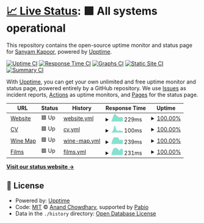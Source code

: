 # [📈 Live Status](https://status.sanyamkapoor.com): <!--live status--> **🟩 All systems operational**

This repository contains the open-source uptime monitor and status page for [Sanyam Kapoor](https://sanyamkapoor.com), powered by [Upptime](https://github.com/upptime/upptime).

[![Uptime CI](https://github.com/activatedgeek/status/workflows/Uptime%20CI/badge.svg)](https://github.com/activatedgeek/status/actions?query=workflow%3A%22Uptime+CI%22)
[![Response Time CI](https://github.com/activatedgeek/status/workflows/Response%20Time%20CI/badge.svg)](https://github.com/activatedgeek/status/actions?query=workflow%3A%22Response+Time+CI%22)
[![Graphs CI](https://github.com/activatedgeek/status/workflows/Graphs%20CI/badge.svg)](https://github.com/activatedgeek/status/actions?query=workflow%3A%22Graphs+CI%22)
[![Static Site CI](https://github.com/activatedgeek/status/workflows/Static%20Site%20CI/badge.svg)](https://github.com/activatedgeek/status/actions?query=workflow%3A%22Static+Site+CI%22)
[![Summary CI](https://github.com/activatedgeek/status/workflows/Summary%20CI/badge.svg)](https://github.com/activatedgeek/status/actions?query=workflow%3A%22Summary+CI%22)

With [Upptime](https://upptime.js.org), you can get your own unlimited and free uptime monitor and status page, powered entirely by a GitHub repository. We use [Issues](https://github.com/activatedgeek/status/issues) as incident reports, [Actions](https://github.com/activatedgeek/status/actions) as uptime monitors, and [Pages](https://status.sanyamkapoor.com) for the status page.

<!--start: status pages-->
<!-- This summary is generated by Upptime (https://github.com/upptime/upptime) -->
<!-- Do not edit this manually, your changes will be overwritten -->
<!-- prettier-ignore -->
| URL | Status | History | Response Time | Uptime |
| --- | ------ | ------- | ------------- | ------ |
| <img alt="" src="https://icons.duckduckgo.com/ip3/sanyamkapoor.com.ico" height="13"> [Website](https://sanyamkapoor.com) | 🟩 Up | [website.yml](https://github.com/activatedgeek/galileo/commits/HEAD/history/website.yml) | <details><summary><img alt="Response time graph" src="./graphs/website/response-time-week.png" height="20"> 229ms</summary><br><a href="https://status.sanyamkapoor.com/history/website"><img alt="Response time 192" src="https://img.shields.io/endpoint?url=https%3A%2F%2Fraw.githubusercontent.com%2Factivatedgeek%2Fgalileo%2FHEAD%2Fapi%2Fwebsite%2Fresponse-time.json"></a><br><a href="https://status.sanyamkapoor.com/history/website"><img alt="24-hour response time 181" src="https://img.shields.io/endpoint?url=https%3A%2F%2Fraw.githubusercontent.com%2Factivatedgeek%2Fgalileo%2FHEAD%2Fapi%2Fwebsite%2Fresponse-time-day.json"></a><br><a href="https://status.sanyamkapoor.com/history/website"><img alt="7-day response time 229" src="https://img.shields.io/endpoint?url=https%3A%2F%2Fraw.githubusercontent.com%2Factivatedgeek%2Fgalileo%2FHEAD%2Fapi%2Fwebsite%2Fresponse-time-week.json"></a><br><a href="https://status.sanyamkapoor.com/history/website"><img alt="30-day response time 240" src="https://img.shields.io/endpoint?url=https%3A%2F%2Fraw.githubusercontent.com%2Factivatedgeek%2Fgalileo%2FHEAD%2Fapi%2Fwebsite%2Fresponse-time-month.json"></a><br><a href="https://status.sanyamkapoor.com/history/website"><img alt="1-year response time 192" src="https://img.shields.io/endpoint?url=https%3A%2F%2Fraw.githubusercontent.com%2Factivatedgeek%2Fgalileo%2FHEAD%2Fapi%2Fwebsite%2Fresponse-time-year.json"></a></details> | <details><summary><a href="https://status.sanyamkapoor.com/history/website">100.00%</a></summary><a href="https://status.sanyamkapoor.com/history/website"><img alt="All-time uptime 100.00%" src="https://img.shields.io/endpoint?url=https%3A%2F%2Fraw.githubusercontent.com%2Factivatedgeek%2Fgalileo%2FHEAD%2Fapi%2Fwebsite%2Fuptime.json"></a><br><a href="https://status.sanyamkapoor.com/history/website"><img alt="24-hour uptime 100.00%" src="https://img.shields.io/endpoint?url=https%3A%2F%2Fraw.githubusercontent.com%2Factivatedgeek%2Fgalileo%2FHEAD%2Fapi%2Fwebsite%2Fuptime-day.json"></a><br><a href="https://status.sanyamkapoor.com/history/website"><img alt="7-day uptime 100.00%" src="https://img.shields.io/endpoint?url=https%3A%2F%2Fraw.githubusercontent.com%2Factivatedgeek%2Fgalileo%2FHEAD%2Fapi%2Fwebsite%2Fuptime-week.json"></a><br><a href="https://status.sanyamkapoor.com/history/website"><img alt="30-day uptime 100.00%" src="https://img.shields.io/endpoint?url=https%3A%2F%2Fraw.githubusercontent.com%2Factivatedgeek%2Fgalileo%2FHEAD%2Fapi%2Fwebsite%2Fuptime-month.json"></a><br><a href="https://status.sanyamkapoor.com/history/website"><img alt="1-year uptime 100.00%" src="https://img.shields.io/endpoint?url=https%3A%2F%2Fraw.githubusercontent.com%2Factivatedgeek%2Fgalileo%2FHEAD%2Fapi%2Fwebsite%2Fuptime-year.json"></a></details>
| <img alt="" src="https://icons.duckduckgo.com/ip3/sanyamkapoor.com.ico" height="13"> [CV](https://sanyamkapoor.com/cv) | 🟩 Up | [cv.yml](https://github.com/activatedgeek/galileo/commits/HEAD/history/cv.yml) | <details><summary><img alt="Response time graph" src="./graphs/cv/response-time-week.png" height="20"> 100ms</summary><br><a href="https://status.sanyamkapoor.com/history/cv"><img alt="Response time 78" src="https://img.shields.io/endpoint?url=https%3A%2F%2Fraw.githubusercontent.com%2Factivatedgeek%2Fgalileo%2FHEAD%2Fapi%2Fcv%2Fresponse-time.json"></a><br><a href="https://status.sanyamkapoor.com/history/cv"><img alt="24-hour response time 51" src="https://img.shields.io/endpoint?url=https%3A%2F%2Fraw.githubusercontent.com%2Factivatedgeek%2Fgalileo%2FHEAD%2Fapi%2Fcv%2Fresponse-time-day.json"></a><br><a href="https://status.sanyamkapoor.com/history/cv"><img alt="7-day response time 100" src="https://img.shields.io/endpoint?url=https%3A%2F%2Fraw.githubusercontent.com%2Factivatedgeek%2Fgalileo%2FHEAD%2Fapi%2Fcv%2Fresponse-time-week.json"></a><br><a href="https://status.sanyamkapoor.com/history/cv"><img alt="30-day response time 105" src="https://img.shields.io/endpoint?url=https%3A%2F%2Fraw.githubusercontent.com%2Factivatedgeek%2Fgalileo%2FHEAD%2Fapi%2Fcv%2Fresponse-time-month.json"></a><br><a href="https://status.sanyamkapoor.com/history/cv"><img alt="1-year response time 78" src="https://img.shields.io/endpoint?url=https%3A%2F%2Fraw.githubusercontent.com%2Factivatedgeek%2Fgalileo%2FHEAD%2Fapi%2Fcv%2Fresponse-time-year.json"></a></details> | <details><summary><a href="https://status.sanyamkapoor.com/history/cv">100.00%</a></summary><a href="https://status.sanyamkapoor.com/history/cv"><img alt="All-time uptime 100.00%" src="https://img.shields.io/endpoint?url=https%3A%2F%2Fraw.githubusercontent.com%2Factivatedgeek%2Fgalileo%2FHEAD%2Fapi%2Fcv%2Fuptime.json"></a><br><a href="https://status.sanyamkapoor.com/history/cv"><img alt="24-hour uptime 100.00%" src="https://img.shields.io/endpoint?url=https%3A%2F%2Fraw.githubusercontent.com%2Factivatedgeek%2Fgalileo%2FHEAD%2Fapi%2Fcv%2Fuptime-day.json"></a><br><a href="https://status.sanyamkapoor.com/history/cv"><img alt="7-day uptime 100.00%" src="https://img.shields.io/endpoint?url=https%3A%2F%2Fraw.githubusercontent.com%2Factivatedgeek%2Fgalileo%2FHEAD%2Fapi%2Fcv%2Fuptime-week.json"></a><br><a href="https://status.sanyamkapoor.com/history/cv"><img alt="30-day uptime 100.00%" src="https://img.shields.io/endpoint?url=https%3A%2F%2Fraw.githubusercontent.com%2Factivatedgeek%2Fgalileo%2FHEAD%2Fapi%2Fcv%2Fuptime-month.json"></a><br><a href="https://status.sanyamkapoor.com/history/cv"><img alt="1-year uptime 100.00%" src="https://img.shields.io/endpoint?url=https%3A%2F%2Fraw.githubusercontent.com%2Factivatedgeek%2Fgalileo%2FHEAD%2Fapi%2Fcv%2Fuptime-year.json"></a></details>
| <img alt="" src="https://icons.duckduckgo.com/ip3/maps.sanyamkapoor.com.ico" height="13"> [Wine Map](https://maps.sanyamkapoor.com/wine) | 🟩 Up | [wine-map.yml](https://github.com/activatedgeek/galileo/commits/HEAD/history/wine-map.yml) | <details><summary><img alt="Response time graph" src="./graphs/wine-map/response-time-week.png" height="20"> 239ms</summary><br><a href="https://status.sanyamkapoor.com/history/wine-map"><img alt="Response time 210" src="https://img.shields.io/endpoint?url=https%3A%2F%2Fraw.githubusercontent.com%2Factivatedgeek%2Fgalileo%2FHEAD%2Fapi%2Fwine-map%2Fresponse-time.json"></a><br><a href="https://status.sanyamkapoor.com/history/wine-map"><img alt="24-hour response time 180" src="https://img.shields.io/endpoint?url=https%3A%2F%2Fraw.githubusercontent.com%2Factivatedgeek%2Fgalileo%2FHEAD%2Fapi%2Fwine-map%2Fresponse-time-day.json"></a><br><a href="https://status.sanyamkapoor.com/history/wine-map"><img alt="7-day response time 239" src="https://img.shields.io/endpoint?url=https%3A%2F%2Fraw.githubusercontent.com%2Factivatedgeek%2Fgalileo%2FHEAD%2Fapi%2Fwine-map%2Fresponse-time-week.json"></a><br><a href="https://status.sanyamkapoor.com/history/wine-map"><img alt="30-day response time 266" src="https://img.shields.io/endpoint?url=https%3A%2F%2Fraw.githubusercontent.com%2Factivatedgeek%2Fgalileo%2FHEAD%2Fapi%2Fwine-map%2Fresponse-time-month.json"></a><br><a href="https://status.sanyamkapoor.com/history/wine-map"><img alt="1-year response time 210" src="https://img.shields.io/endpoint?url=https%3A%2F%2Fraw.githubusercontent.com%2Factivatedgeek%2Fgalileo%2FHEAD%2Fapi%2Fwine-map%2Fresponse-time-year.json"></a></details> | <details><summary><a href="https://status.sanyamkapoor.com/history/wine-map">100.00%</a></summary><a href="https://status.sanyamkapoor.com/history/wine-map"><img alt="All-time uptime 100.00%" src="https://img.shields.io/endpoint?url=https%3A%2F%2Fraw.githubusercontent.com%2Factivatedgeek%2Fgalileo%2FHEAD%2Fapi%2Fwine-map%2Fuptime.json"></a><br><a href="https://status.sanyamkapoor.com/history/wine-map"><img alt="24-hour uptime 100.00%" src="https://img.shields.io/endpoint?url=https%3A%2F%2Fraw.githubusercontent.com%2Factivatedgeek%2Fgalileo%2FHEAD%2Fapi%2Fwine-map%2Fuptime-day.json"></a><br><a href="https://status.sanyamkapoor.com/history/wine-map"><img alt="7-day uptime 100.00%" src="https://img.shields.io/endpoint?url=https%3A%2F%2Fraw.githubusercontent.com%2Factivatedgeek%2Fgalileo%2FHEAD%2Fapi%2Fwine-map%2Fuptime-week.json"></a><br><a href="https://status.sanyamkapoor.com/history/wine-map"><img alt="30-day uptime 100.00%" src="https://img.shields.io/endpoint?url=https%3A%2F%2Fraw.githubusercontent.com%2Factivatedgeek%2Fgalileo%2FHEAD%2Fapi%2Fwine-map%2Fuptime-month.json"></a><br><a href="https://status.sanyamkapoor.com/history/wine-map"><img alt="1-year uptime 100.00%" src="https://img.shields.io/endpoint?url=https%3A%2F%2Fraw.githubusercontent.com%2Factivatedgeek%2Fgalileo%2FHEAD%2Fapi%2Fwine-map%2Fuptime-year.json"></a></details>
| <img alt="" src="https://icons.duckduckgo.com/ip3/dash.sanyamkapoor.com.ico" height="13"> [Films](https://dash.sanyamkapoor.com/films) | 🟩 Up | [films.yml](https://github.com/activatedgeek/galileo/commits/HEAD/history/films.yml) | <details><summary><img alt="Response time graph" src="./graphs/films/response-time-week.png" height="20"> 231ms</summary><br><a href="https://status.sanyamkapoor.com/history/films"><img alt="Response time 235" src="https://img.shields.io/endpoint?url=https%3A%2F%2Fraw.githubusercontent.com%2Factivatedgeek%2Fgalileo%2FHEAD%2Fapi%2Ffilms%2Fresponse-time.json"></a><br><a href="https://status.sanyamkapoor.com/history/films"><img alt="24-hour response time 211" src="https://img.shields.io/endpoint?url=https%3A%2F%2Fraw.githubusercontent.com%2Factivatedgeek%2Fgalileo%2FHEAD%2Fapi%2Ffilms%2Fresponse-time-day.json"></a><br><a href="https://status.sanyamkapoor.com/history/films"><img alt="7-day response time 231" src="https://img.shields.io/endpoint?url=https%3A%2F%2Fraw.githubusercontent.com%2Factivatedgeek%2Fgalileo%2FHEAD%2Fapi%2Ffilms%2Fresponse-time-week.json"></a><br><a href="https://status.sanyamkapoor.com/history/films"><img alt="30-day response time 263" src="https://img.shields.io/endpoint?url=https%3A%2F%2Fraw.githubusercontent.com%2Factivatedgeek%2Fgalileo%2FHEAD%2Fapi%2Ffilms%2Fresponse-time-month.json"></a><br><a href="https://status.sanyamkapoor.com/history/films"><img alt="1-year response time 235" src="https://img.shields.io/endpoint?url=https%3A%2F%2Fraw.githubusercontent.com%2Factivatedgeek%2Fgalileo%2FHEAD%2Fapi%2Ffilms%2Fresponse-time-year.json"></a></details> | <details><summary><a href="https://status.sanyamkapoor.com/history/films">100.00%</a></summary><a href="https://status.sanyamkapoor.com/history/films"><img alt="All-time uptime 99.85%" src="https://img.shields.io/endpoint?url=https%3A%2F%2Fraw.githubusercontent.com%2Factivatedgeek%2Fgalileo%2FHEAD%2Fapi%2Ffilms%2Fuptime.json"></a><br><a href="https://status.sanyamkapoor.com/history/films"><img alt="24-hour uptime 100.00%" src="https://img.shields.io/endpoint?url=https%3A%2F%2Fraw.githubusercontent.com%2Factivatedgeek%2Fgalileo%2FHEAD%2Fapi%2Ffilms%2Fuptime-day.json"></a><br><a href="https://status.sanyamkapoor.com/history/films"><img alt="7-day uptime 100.00%" src="https://img.shields.io/endpoint?url=https%3A%2F%2Fraw.githubusercontent.com%2Factivatedgeek%2Fgalileo%2FHEAD%2Fapi%2Ffilms%2Fuptime-week.json"></a><br><a href="https://status.sanyamkapoor.com/history/films"><img alt="30-day uptime 100.00%" src="https://img.shields.io/endpoint?url=https%3A%2F%2Fraw.githubusercontent.com%2Factivatedgeek%2Fgalileo%2FHEAD%2Fapi%2Ffilms%2Fuptime-month.json"></a><br><a href="https://status.sanyamkapoor.com/history/films"><img alt="1-year uptime 99.85%" src="https://img.shields.io/endpoint?url=https%3A%2F%2Fraw.githubusercontent.com%2Factivatedgeek%2Fgalileo%2FHEAD%2Fapi%2Ffilms%2Fuptime-year.json"></a></details>

<!--end: status pages-->

[**Visit our status website →**](https://status.sanyamkapoor.com)

## 📄 License

- Powered by: [Upptime](https://github.com/upptime/upptime)
- Code: [MIT](./LICENSE) © [Anand Chowdhary](https://anandchowdhary.com), supported by [Pabio](https://pabio.com)
- Data in the `./history` directory: [Open Database License](https://opendatacommons.org/licenses/odbl/1-0/)
